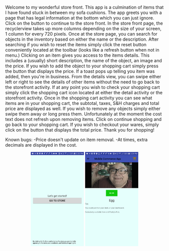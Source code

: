 Welcome to my wonderful store front.
This app is a culmination of items that I have found stuck in between my sofa cushions.
The app greets you with a page that has legal information at the bottom which you can just ignore. Click on the button to continue to the store front.
In the store front page, the recyclerview takes up more columns depending on the size of your screen, 1 column for every 720 pixels.
Once at the store page, you can search for objects in the inventory based on either the name or the description. After searching if you wish to reset the items simply click the reset button conveniently located at the toolbar (looks like a refresh button when not in menu.)
Clicking on an item gives you access to the items details. This includes a (usually) short description, the name of the object, an image and the price. 
If you wish to add the object to your shopping cart simply press the button that displays the price. If a toast pops up telling you item was added, then you're in business.
From the details view, you can swipe either left or right to see the details of other items without the need to go back to the storefront activity.
If at any point you wish to check your shopping cart simply click the shopping cart icon located at either the detail activity or the storefront activity.
Once in the shopping cart activity you can see what items are in your shopping cart, the subtotal, taxes, S&H charges and total price are displayed as well. 
If you wish to remove any objects simply either swipe them away or long press them. Unfortunately at the moment the cost text does not refresh upon removing items. Click on continue shopping and go back to your shopping cart.
If you wish to checkout your wares, simply click on the button that displays the total price.
Thank you for shopping!

Known bugs:
-Price doesn't update on item removal.
-At times, extra decimals are displayed in the cost.


<p align="center">
  <img src="screenshots/home_page.png" height="300px" /> <img src="screenshots/detail_activity.png" height="300px" /> 
</p>

